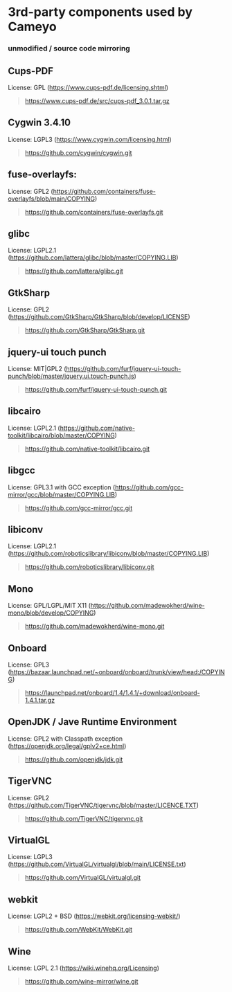 # 3rd-party components used by Cameyo
### unmodified / source code mirroring

## Cups-PDF
License: GPL (https://www.cups-pdf.de/licensing.shtml)
> https://www.cups-pdf.de/src/cups-pdf_3.0.1.tar.gz

## Cygwin 3.4.10
License:  LGPL3 (https://www.cygwin.com/licensing.html)
> https://github.com/cygwin/cygwin.git

## fuse-overlayfs:
License:  GPL2 (https://github.com/containers/fuse-overlayfs/blob/main/COPYING)
> https://github.com/containers/fuse-overlayfs.git

## glibc
License:  LGPL2.1 (https://github.com/lattera/glibc/blob/master/COPYING.LIB)
> https://github.com/lattera/glibc.git

## GtkSharp 
License:   GPL2 (https://github.com/GtkSharp/GtkSharp/blob/develop/LICENSE)
> https://github.com/GtkSharp/GtkSharp.git

## jquery-ui touch punch 
License:  MIT|GPL2 (https://github.com/furf/jquery-ui-touch-punch/blob/master/jquery.ui.touch-punch.js)
> https://github.com/furf/jquery-ui-touch-punch.git

## libcairo
License:  LGPL2.1 (https://github.com/native-toolkit/libcairo/blob/master/COPYING)
> https://github.com/native-toolkit/libcairo.git

## libgcc
License:  GPL3.1 with GCC exception (https://github.com/gcc-mirror/gcc/blob/master/COPYING.LIB)
> https://github.com/gcc-mirror/gcc.git

## libiconv 
License:  LGPL2.1 (https://github.com/roboticslibrary/libiconv/blob/master/COPYING.LIB)
> https://github.com/roboticslibrary/libiconv.git

## Mono 
License:  GPL/LGPL/MIT X11 (https://github.com/madewokherd/wine-mono/blob/develop/COPYING)
> https://github.com/madewokherd/wine-mono.git

## Onboard
License:  GPL3 (https://bazaar.launchpad.net/~onboard/onboard/trunk/view/head:/COPYING)
> https://launchpad.net/onboard/1.4/1.4.1/+download/onboard-1.4.1.tar.gz

## OpenJDK / Jave Runtime Environment
License:  GPL2 with Classpath exception (https://openjdk.org/legal/gplv2+ce.html)
> https://github.com/openjdk/jdk.git

## TigerVNC
License: GPL2 (https://github.com/TigerVNC/tigervnc/blob/master/LICENCE.TXT)
> https://github.com/TigerVNC/tigervnc.git

## VirtualGL 
License:  LGPL3 (https://github.com/VirtualGL/virtualgl/blob/main/LICENSE.txt)
> https://github.com/VirtualGL/virtualgl.git

## webkit
License:  LGPL2 + BSD (https://webkit.org/licensing-webkit/)
> https://github.com/WebKit/WebKit.git

## Wine
License:  LGPL 2.1 (https://wiki.winehq.org/Licensing)
> https://github.com/wine-mirror/wine.git
